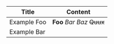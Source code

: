| Title       | Content                                        |
|-------------|------------------------------------------------|
| Example Foo | **Foo** *Bar* _Baz_ ~~Quux~~                   |
| Example Bar | <include path="hello_world.py" fenced="True"/> |